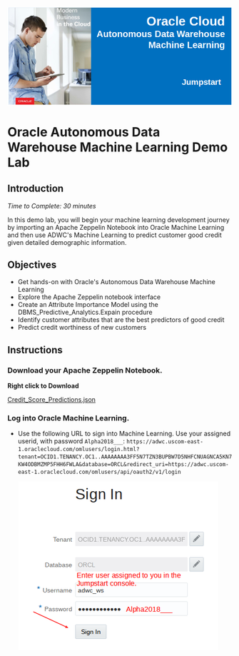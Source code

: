   ![](images/001.png)

# Oracle Autonomous Data Warehouse Machine Learning Demo Lab

## Introduction
_Time to Complete: 30 minutes_

  In this demo lab, you will begin your machine learning development journey by importing an Apache Zeppelin Notebook into Oracle Machine Learning and then use ADWC's Machine Learning to predict customer good credit given detailed demographic information.

## Objectives

- Get hands-on with Oracle's Autonomous Data Warehouse Machine Learning
- Explore the Apache Zeppelin notebook interface
- Create an Attribute Importance Model using the DBMS_Predictive_Analytics.Expain procedure
- Identify customer attributes that are the best predictors of good credit
- Predict credit worthiness of new customers

## Instructions

### Download your Apache Zeppelin Notebook.

**Right click to Download**

[Credit_Score_Predictions.json](https://dgcameron.github.io/adwcjs/Credit_Score_Predictions.json)

### Log into Oracle Machine Learning.

- Use the following URL to sign into Machine Learning.  Use your assigned userid, with password `Alpha2018___`:  `https://adwc.uscom-east-1.oraclecloud.com/omlusers/login.html?tenant=OCID1.TENANCY.OC1..AAAAAAAA3FF5N7TZN3BUPBW7D5NHFCNUAGNCA5KN7KW4ODBMZMP5FHH6FWLA&database=ORCL&redirect_uri=https://adwc.uscom-east-1.oraclecloud.com/omlusers/api/oauth2/v1/login`

  ![](images/002.png)

